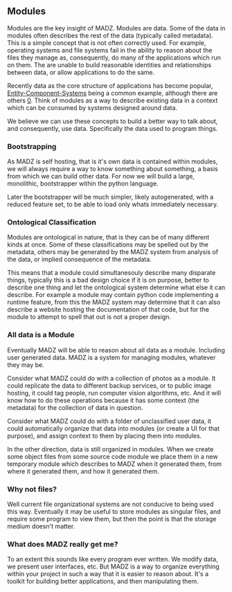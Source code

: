 
## Modules

Modules are the key insight of MADZ. Modules are data. Some of the data in modules often describes the rest of the data (typically called metadata). This is a simple concept that is not often correctly used. For example, operating systems and file systems fail in the ability to reason about the files they manage as, consequently, do many of the applications which run on them. The are unable to build reasonable identities and relationships between data, or allow applications to do the same.

Recently data as the core structure of applications has become popular, [Entity-Component-Systems](http://en.wikipedia.org/wiki/Entity_component_system) being a common example, although there are others [0](http://www.chris-granger.com/2013/01/24/the-ide-as-data/). Think of modules as a way to describe existing data in a context which can be consumed by systems designed around data.

We believe we can use these concepts to build a better way to talk about, and consequently, use data. Specifically the data used to program things.

### Bootstrapping

As MADZ is self hosting, that is it's own data is contained within modules, we will always require a way to know something about something, a basis from which we can build other data. For now we will build a large, monolithic, bootstrapper within the python language.

Later the bootstrapper will be much simpler, likely autogenerated, with a reduced feature set, to be able to load only whats immediately necessary.

### Ontological Classification

Modules are ontological in nature, that is they can be of many different kinds at once. Some of these classifications may be spelled out by the metadata, others may be generated by the MADZ system from analysis of the data, or implied consequence of the metadata.

This means that a module could simultanesouly describe many disparate things, typically this is a bad design choice if it is on purpose, better to describe one thing and let the ontological system determine what else it can describe. For example a module may contain python code implementing a runtime feature, from this the MADZ system may determine that it can also describe a website hosting the documentation of that code, but for the module to attempt to spell that out is not a proper design.

### All data is a Module

Eventually MADZ will be able to reason about all data as a module. Including user generated data. MADZ is a system for managing modules, whatever they may be.

Consider what MADZ could do with a collection of photos as a module. It could replicate the data to different backup services, or to public image hosting, it could tag people, run computer vision algorithms, etc. And it will know how to do these operations because it has some context (the metadata) for the collection of data in question.

Consider what MADZ could do with a folder of unclassified user data, it could automatically organize that data into modules (or create a UI for that purpose), and assign context to them by placing them into modules.

In the other direction, data is still organized in modules. When we create some object files from some source code module we place them in a new temporary module which describes to MADZ when it generated them, from where it generated them, and how it generated them.

### Why not files?

Well current file organizational systems are not conducive to being used this way. Eventually it may be useful to store modules as singular files, and require some program to view them, but then the point is that the storage medium doesn't matter.

### What does MADZ really get me?

To an extent this sounds like every program ever written. We modify data, we present user interfaces, etc. But MADZ is a way to organize everything within your project in such a way that it is easier to reason about. It's a toolkit for building better applications, and then manipulating them.
